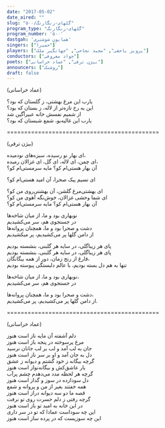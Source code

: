 ```yaml
---
date: "2017-05-02"
date_aired: ""
slug: "گلهای-رنگارنگ/۵۰۰"
program_type: "گلهای-رنگارنگ"
program_number: '۵۰۰'
dastgah: 'همایون شوشتری'
singers: ["حمیرا"]
players: ["پرویز یاحقی", "مجید نجاحی", "جهانگیر ملک"]
conductors: ["جواد معروفی"]
poets: ["بیژن ترقی", "عماد خراسانی"]
announcers: ["روشنک"]
draft: false
---
```


 (عماد خراسانی)  

یارب این مرغ بهشتی، ز گلستان که بود؟  
این به رخ تازه‌تر از لاله، ز بستان که بود؟  
از شمیم نفسش خانه عبیر‌آگین شد  
یارب این غالیه‌بو، شمع شبستان که بود؟  

============================================  

(بیژن ترقی)  

ای بهار نو رسیده، سبزه‌های نودمیده،  
ای چمن، ای لاله، ای گل، ای غزالان رمیده،  
آن بهار هستی‌ام کو؟ مایه سرمستی‌ام کو؟  

ای نسیم پیک صحرا، آن امید هستی‌ام کو؟  

ای بهشتی‌مرغ گلشن، آن بهشتی‌روی من کو؟  
ای شما وحشی غزالان، خوش‌نگه آهوی من کو؟  
آن بهار هستی‌ام کو؟ مایه سرمستی‌ام کو؟  

نو‌بهاری بود و ما، از میان شاخه‌ها  
در جستجوی هم، سر می‌کشیدیم  
دشت و صحرا بود و ما، همچنان پروانه‌ها  
از دامن گلها پر می‌کشیدیم، پر میکشیدیم  

پای هر زیبا‌گلی، در سایه هر گلبنی، بنشسته بودیم  
پای هر زیبا‌گلی، در سایه هر گلبنی، بنشسته بودیم  
فارغ از رنج زمان، دور از همه بیگانگان،  
تنها به هم دل بسته بودیم، با عالم دلبستگی پیوسته بودیم  

نو‌بهاری بود و ما، از میان شاخه‌ها،  
در جستجوی هم، سر می‌کشیدیم  

دشت و صحرا بود و ما، همچنان پروانه‌ها،  
از دامن گلها پر می‌کشیدیم، پر می‌کشیدیم.  

============================================  

(عماد خراسانی)  

دلم آشفته آن مایه ناز است هنوز  
مرغ پرسوخته در پنجه باز است هنوز  
جان به لب آمد و لب بر لب جانان نرسید  
دل به جان آمد و او بر سر ناز است هنوز  
گرچه بیگانه ز خود گشتم و دیوانه ز عشق  
یار عاشق‌کش و بیگانه‌نواز است هنوز  
گرچه هر لحظه مدد می‌دهدم چشم پر‌آب  
دل سودازده در سوز و گداز است هنوز  
همه خفتند بغیر از من و پروانه و شمع  
قصه ما دو سه دیوانه دراز است هنوز  
گرچه رفتی ز دلم حسرت روی تو نرفت  
در این خانه به امید تو باز است هنوز  
این چه سوداست عمادا که تو در سر داری  
این چه سوزیست که در پرده ساز است هنوز  


